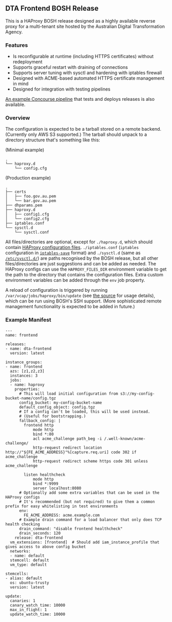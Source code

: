 ## DTA Frontend BOSH Release

This is a HAProxy BOSH release designed as a highly available reverse proxy for a multi-tenant site hosted by the Australian Digital Transformation Agency.

### Features

* Is reconfigurable at runtime (including HTTPS certificates) without redeployment
* Supports graceful restart with draining of connections
* Supports server tuning with sysctl and hardening with iptables firewall
* Designed with ACME-based automated HTTPS certificate management in mind
* Designed for integration with testing pipelines

[An example Concourse pipeline](https://github.com/govau/cga-frontend-config) that tests and deploys releases is also available.

### Overview

The configuration is expected to be a tarball stored on a remote backend.  (Currently only AWS S3 supported.)  The tarball should unpack to a directory structure that's something like this:

(Minimal example)
```
.
└── haproxy.d
    └── config.cfg
```

(Production example)
```
.
├── certs
│   ├── foo.gov.au.pem
│   └── bar.gov.au.pem
├── dhparams.pem
├── haproxy.d
│   ├── config1.cfg
│   └── config2.cfg
├── iptables.conf
└── sysctl.d
    └── sysctl.conf
```

All files/directories are optional, except for `./haproxy.d`, which should contain [HAProxy configuration files](https://www.haproxy.org/download/1.7/doc/configuration.txt).  `./iptables.conf` (`iptables` configuration in [`iptables-save`](http://www.faqs.org/docs/iptables/iptables-save.html) format) and `./sysctl.d` (same as [`/etc/sysctl.d/`](http://man7.org/linux/man-pages/man5/sysctl.d.5.html)) are paths recognised by the BOSH release, but all other files/directories are just suggestions and can be added as needed.  The HAProxy configs can use the `HAPROXY_FILES_DIR` environment variable to get the path to the directory that contains the configuration files.  Extra custom environment variables can be added through the `env` job property.

A reload of configuration is triggered by running `/var/vcap/jobs/haproxy/bin/update` (see [the source](jobs/haproxy/templates/update) for usage details), which can be run using BOSH's SSH support.  (More sophisticated remote management functionality is expected to be added in future.)

### Example Manifest

```
---
name: frontend

releases:
- name: dta-frontend
  version: latest

instance_groups:
- name: frontend
  azs: [z1,z2,z3]
  instances: 3
  jobs:
  - name: haproxy
    properties:
      # This will load initial configuration from s3://my-config-bucket-name/config.tgz
      config_bucket: my-config-bucket-name
      default_config_object: config.tgz
      # If a config can't be loaded, this will be used instead.
      # (Useful for bootstrapping.)
      fallback_config: |
        frontend http
            mode http
            bind *:80
            acl acme_challenge path_beg -i /.well-known/acme-challenge/
            http-request redirect location http://"${FE_ACME_ADDRESS}"%[capture.req.uri] code 302 if acme_challenge
            http-request redirect scheme https code 301 unless acme_challenge

        listen healthcheck
            mode http
            bind *:9999
            server localhost:8080
      # Optionally add some extra variables that can be used in the HAProxy configs
      # It's recommended (but not required) to give them a common prefix for easy whitelisting in test environments
      env:
        FE_ACME_ADDRESS: acme.example.com
      # Example drain command for a load balancer that only does TCP health checking
      drain_command: "disable frontend healthcheck"
      drain_seconds: 120
    release: dta-frontend
  vm_extensions: [frontend]  # Should add iam_instance_profile that gives access to above config bucket
  networks:
  - name: default
  stemcell: default
  vm_type: default

stemcells:
- alias: default
  os: ubuntu-trusty
  version: latest

update:
  canaries: 1
  canary_watch_time: 10000
  max_in_flight: 1
  update_watch_time: 10000
```
